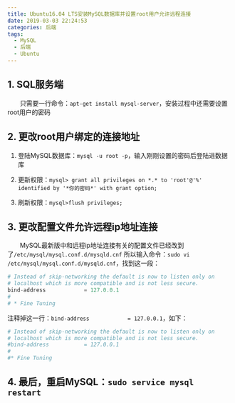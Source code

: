 ```yaml
---
title: Ubuntu16.04 LTS安装MySQL数据库并设置root用户允许远程连接
date: 2019-03-03 22:24:53
categories: 后端
tags: 
  - MySQL
  - 后端
  - Ubuntu
---
```


## 1. **SQL服务端**

&emsp;&emsp;只需要一行命令：`apt-get install mysql-server`，安装过程中还需要设置root用户的密码

## 2. 更改root用户绑定的连接地址

1. 登陆MySQL数据库：`mysql -u root -p`，输入刚刚设置的密码后登陆进数据库

2. 更新权限：`mysql> grant all privileges on *.* to 'root'@'%' identified by '*你的密码*' with grant option;`

3. 刷新权限：`mysql>flush privileges;`

## 3. 更改配置文件允许远程ip地址连接

&emsp;&emsp;MySQL最新版中和远程ip地址连接有关的配置文件已经改到了`/etc/mysql/mysql.conf.d/mysqld.cnf`
所以输入命令：`sudo vi /etc/mysql/mysql.conf.d/mysqld.cnf`，找到这一段：

```python
# Instead of skip-networking the default is now to listen only on
# localhost which is more compatible and is not less secure.
bind-address            = 127.0.0.1
#
# * Fine Tuning
```

注释掉这一行：`bind-address            = 127.0.0.1`，如下：

```python
# Instead of skip-networking the default is now to listen only on
# localhost which is more compatible and is not less secure.
#bind-address           = 127.0.0.1
#
#* Fine Tuning
```

## 4. 最后，重启MySQL：`sudo service mysql restart`
